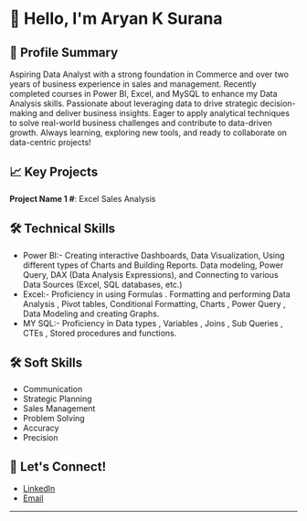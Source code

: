 # 👋 Hello, I'm Aryan K Surana

## 🚀 Profile Summary
Aspiring Data Analyst with a strong foundation in Commerce and over two years of business experience in sales and management. Recently completed courses in Power BI, Excel, and MySQL to enhance my Data Analysis skills. Passionate about leveraging data to drive strategic decision-making and deliver business insights. Eager to apply analytical techniques to solve real-world business challenges and contribute to data-driven growth. Always learning, exploring new tools, and ready to collaborate on data-centric projects!

## 📈 Key Projects
**Project Name 1 #**: Excel Sales Analysis 

## 🛠 Technical Skills
* Power BI:- Creating interactive Dashboards, Data Visualization, Using different types of Charts and Building Reports. Data modeling, Power Query, DAX (Data Analysis Expressions), and Connecting to various Data 
   Sources (Excel, SQL databases, etc.)
* Excel:- Proficiency in using Formulas . Formatting  and performing  Data Analysis , Pivot tables, Conditional Formatting, Charts , Power Query , Data Modeling and creating Graphs.
* MY SQL:-  Proficiency in Data types , Variables , Joins , Sub Queries , CTEs , Stored procedures and functions.
    
## 🛠 Soft Skills
* Communication
* Strategic Planning
* Sales Management
* Problem Solving
* Accuracy
* Precision

## 💬 Let's Connect!
- [LinkedIn](www.linkedin.com/in/aryan-surana-12565b27b)
 - [Email](aryansurana27@gmail.com)

---

   









